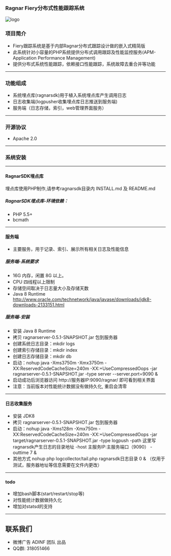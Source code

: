 ### Ragnar Fiery分布式性能跟踪系统

![logo](https://img.shields.io/badge/status-alpha-red.svg)

### 项目简介
 * Fiery跟踪系统是基于内部Ragnar分布式跟踪设计做的嵌入式精简版
 * 此系统针对小容量的PHP系统提供分布式调用跟踪及性能监控服务(APM-Application Performance Management)
 * 提供分布式系统性能跟踪，依赖接口性能跟踪，系统故障去重合并等功能

---------------------------------------

### 功能组成
 * 系统埋点库(ragnarsdk)用于植入系统埋点库产生调用日志
 * 日志收集端(logpusher收集埋点库日志推送到服务端)
 * 服务端（日志存储，索引，web管理界面服务）

---------------------------------------

### 开源协议 
 * Apache 2.0 

---------------------------------------

### 系统安装

---------------------------------------

#### RagnarSDK埋点库
埋点库使用PHP制作,请参考ragnarsdk目录内 INSTALL.md 及 README.md 

##### RagnarSDK埋点库-环境依赖：
 * PHP 5.5+
 * bcmath

---------------------------------------

#### 服务端
 * 主要服务，用于记录、索引、展示所有相关日志及性能信息

##### 服务端-系统要求
 * 16G 内存，闲置 8G 以上。
 * CPU 四线程以上限制
 * 存储空间取决于日志量大小及存储天数
 * Java 8 Runtime http://www.oracle.com/technetwork/java/javase/downloads/jdk8-downloads-2133151.html

##### 服务端-安装
 * 安装 Java 8 Runtime 
 * 拷贝 ragnarserver-0.5.1-SNAPSHOT.jar 包到服务器
 * 创建系统日志目录：mkdir logs 
 * 创建索引存储目录：mkdir index
 * 创建日志存储目录：mkdir db
 * 启动：nohup java -Xms3750m -Xmx3750m -XX:ReservedCodeCacheSize=240m -XX:+UseCompressedOops -jar ragnarserver-0.5.1-SNAPSHOT.jar -type server --server.port=9090 &
 * 启动成功后浏览器访问 http://服务器IP:9090/ragnar/ 即可看到相关界面
 * 注意：当前版本对性能统计数据没有做持久化, 重启会清零

---------------------------------------

#### 日志收集服务
 * 安装 JDK8
 * 拷贝 ragnarserver-0.5.1-SNAPSHOT.jar 包到服务器
 * 启动：nohup java -Xms128m -Xmx750m -XX:ReservedCodeCacheSize=240m -XX:+UseCompressedOops -jar target/ragnarserver-0.5.1-SNAPSHOT.jar -type logpush -path 这里写ragnarsdk产生日志的目录地址 -host 主服务IP:主服务端口（9090） -outtime 7 &
 * 其他方式 nohup php logcollector/tail.php ragnarsdk日志目录 0 & （仅用于测试，服务器地址等信息需要在文件内更改）

---------------------------------------

#### todo
 * 增加bash脚本(start/restart/stop等)
 * 对性能统计数据做持久化
 * 增加对statsd的支持

---------------------------------------

## 联系我们
 * 微博广告 ADINF 团队 出品
 * QQ群: 318051466
